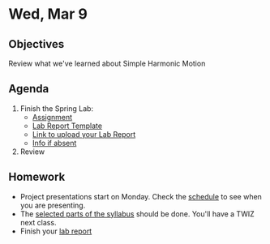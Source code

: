 Wed, Mar 9
=========    

 Objectives  
------------  
Review what we've learned about Simple Harmonic Motion
 
Agenda    
---------    
1. Finish the Spring Lab:
	- [Assignment](https://avon.schoology.com/course/5138386920/materials/gp/5745204550)
	- [Lab Report Template](https://avon.schoology.com/course/5138386920/materials/gp/5745204504)
	- [Link to upload your Lab Report][turnin]
	- [Info if absent](https://avon.schoology.com/page/5745197671)
2. Review 

Homework  
-------------    

- Project presentations start on Monday.  Check the [schedule][sched] to see when you are presenting.
- The [selected parts of the syllabus][syl] should be done.  You'll have a TWIZ next class.
- Finish your [lab report][turnin]
 
[sched]: https://avoncsc-my.sharepoint.com/:x:/g/personal/zjrohrbach_avon-schools_org/ERhuKfM6FuZAu7ceF1RrcTMBOxKzjRD5kdb5vncOwACRwg?e=W4jjF8
[syl]: https://avon.schoology.com/course/5138386920/materials/gp/5737258515
[turnin]: https://avon.schoology.com/assignment/5527386002/

<!--stackedit_data:
eyJoaXN0b3J5IjpbMTcyODMzOTQxMywtNTExMzc0OTk4LC04ND
QxODk2MDIsLTEzNjI4NDExMzgsMTA0ODExOTgzNSw5MDE4NTc0
NCwtMTU4MDA4MzU4OSwxMzExNzcwOTI3LDIxMjc3MDkyMzEsLT
E3NzMyNTEwNiwzOTYzNjk1NTAsLTYzNzc2NzcyMCw2NDAxNjQ1
OTYsNTQ2MjU1OTM2LC0xNzMwMzgzMTc0LDE4NTMzMzE3MzksMT
g2MzkyMzA2OSwyMTAwNjAzMzY2LC0xMTk1NjM0MjEzLC0xNjY0
NDc4ODk5XX0=
-->